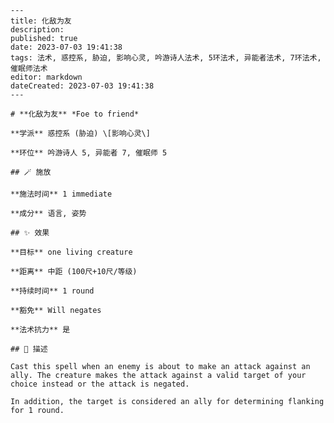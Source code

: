 
    ---
    title: 化敌为友
    description: 
    published: true
    date: 2023-07-03 19:41:38
    tags: 法术, 惑控系, 胁迫, 影响心灵, 吟游诗人法术, 5环法术, 异能者法术, 7环法术, 催眠师法术
    editor: markdown
    dateCreated: 2023-07-03 19:41:38
    ---

    # **化敌为友** *Foe to friend*

    **学派** 惑控系 (胁迫) \[影响心灵\] 

    **环位** 吟游诗人 5, 异能者 7, 催眠师 5

    ## 🪄 施放

    **施法时间** 1 immediate

    **成分** 语言, 姿势

    ## ✨ 效果 

    **目标** one living creature 

    **距离** 中距 (100尺+10尺/等级)  

    **持续时间** 1 round 

    **豁免** Will negates

    **法术抗力** 是

    ## 📖 描述

    Cast this spell when an enemy is about to make an attack against an ally. The creature makes the attack against a valid target of your choice instead or the attack is negated.

    In addition, the target is considered an ally for determining flanking for 1 round.
    